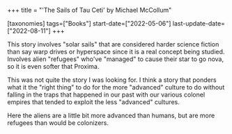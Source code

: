 +++
title = "'The Sails of Tau Ceti' by Michael McCollum"

[taxonomies]
tags=["Books"]
start-date=["2022-05-06"]
last-update-date=["2022-08-11"]
+++

This story involves "solar sails" that are considered harder science fiction than say warp drives or hyperspace since it is a real concept being studied. Involves alien "refugees" who've "managed" to cause their star to go nova, so it is even softer that Proxima. 

This was not quite the story I was looking for. I think a story that ponders what it the "right thing" to do for the more "advanced" culture to do without falling in the traps that happened in our past with our various colonel empires that tended to exploit the less "advanced" cultures.

Here the aliens are a little bit more advanced than humans, but are more refugees than would be colonizers.
